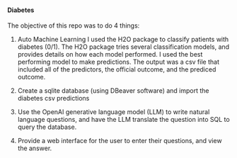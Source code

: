 #### Diabetes

The objective of this repo was to do 4 things: 
1) Auto Machine Learning
I used the H2O package to classify patients with diabetes (0/1).  The H2O package tries several classification models, and provides details on how each model performed. 
I used the best performing model to make predictions.
The output was a csv file that included all of the predictors, the official outcome, and the prediced outcome.

2) Create a sqlite database (using DBeaver software) and import the diabetes csv predictions

3) Use the OpenAI generative language model (LLM) to write natural language questions, and have the LLM translate the question into SQL to query the database.

4) Provide a web interface for the user to enter their questions, and view the answer.
